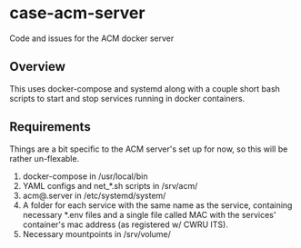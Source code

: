 # case-acm-server
Code and issues for the ACM docker server

## Overview
This uses docker-compose and systemd along with a couple short bash scripts to start and stop services running in docker containers.

## Requirements
Things are a bit specific to the ACM server's set up for now, so this will be rather un-flexable.

1. docker-compose in /usr/local/bin
2. YAML configs and net_*.sh scripts in /srv/acm/
3. acm@.server in /etc/systemd/system/
4. A folder for each service with the same name as the service, containing necessary *.env files and a single file called MAC with the services' container's mac address (as registered w/ CWRU ITS).
5. Necessary mountpoints in /srv/volume/
